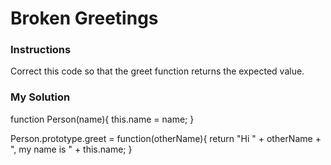# Broken Greetings

### Instructions

Correct this code so that the greet function returns the expected value.

### My Solution

function Person(name){
  this.name = name;
}

Person.prototype.greet = function(otherName){
  return "Hi " + otherName + ", my name is " + this.name;
}

